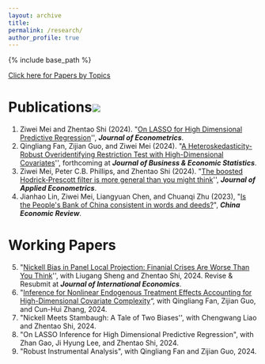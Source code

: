 ```yaml
---
layout: archive
title: 
permalink: /research/
author_profile: true 
---
```


{% include base_path %}

[Click here for Papers by Topics](http://ziweimei.github.io/papersbytopics/)

Publications<a href='https://clustrmaps.com/site/1c0rg'  title='Visit tracker'><img src='//clustrmaps.com/map_v2.png?cl=ffffff&w=1.02&t=n&d=zjswNTN07E3lR2-qY7s9TxgJqTqTlVTGlc5j9SzQgtc&co=ffffff'/></a>
======

1. Ziwei Mei and Zhentao Shi (2024). "[On LASSO for High Dimensional Predictive Regression](https://www.sciencedirect.com/science/article/pii/S0304407624001556)'',   ***Journal of Econometrics***.   
2. Qingliang Fan, Zijian Guo, and Ziwei Mei (2024). "[A Heteroskedasticity-Robust Overidentifying Restriction Test with High-Dimensional Covariates](https://www.tandfonline.com/doi/full/10.1080/07350015.2024.2388654)'',  forthcoming at  ***Journal of Business & Economic Statistics***.
3. Ziwei Mei, Peter C.B. Phillips, and Zhentao Shi (2024). "[The boosted Hodrick‐Prescott filter is more general than you might think](https://onlinelibrary.wiley.com/doi/10.1002/jae.3086)'', ***Journal of Applied Econometrics***.
4. Jianhao Lin, Ziwei Mei, Liangyuan Chen, and Chuanqi Zhu (2023), "[Is the People's Bank of China consistent in words and deeds?](https://www.sciencedirect.com/science/article/pii/S1043951X23000044)", ***China Economic Review***. 



Working Papers
======

5. "[Nickell Bias in Panel Local Projection: Finanial Crises Are Worse Than You Think](https://arxiv.org/abs/2302.13455)'', with Liugang Sheng and Zhentao Shi, 2024. Revise & Resubmit at  ***Journal of International Economics***. 
6. "[Inference for Nonlinear Endogenous Treatment Effects Accounting for High-Dimensional Covariate Complexity](http://arxiv.org/abs/2310.08063)“, with Qingliang Fan, Zijian Guo, and Cun-Hui Zhang, 2024.
7. "Nickell Meets Stambaugh: A Tale of Two Biases'', with Chengwang Liao and Zhentao Shi, 2024.  
8. "On LASSO Inference for High Dimensional Predictive Regression", with Zhan Gao, Ji Hyung Lee, and Zhentao Shi, 2024.
9. "Robust Instrumental Analysis", with Qingliang Fan and Zijian Guo, 2024.
